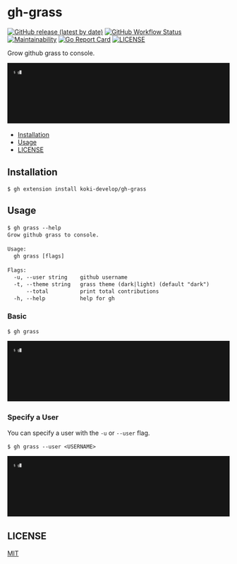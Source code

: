 # gh-grass

[![GitHub release (latest by date)](https://img.shields.io/github/v/release/koki-develop/gh-grass)](https://github.com/koki-develop/gh-grass/releases/latest)
[![GitHub Workflow Status](https://img.shields.io/github/actions/workflow/status/koki-develop/gh-grass/ci.yml?logo=github)](https://github.com/koki-develop/gh-grass/actions/workflows/ci.yml)
[![Maintainability](https://img.shields.io/codeclimate/maintainability/koki-develop/gh-grass?style=flat&logo=codeclimate)](https://codeclimate.com/github/koki-develop/gh-grass/maintainability)
[![Go Report Card](https://goreportcard.com/badge/github.com/koki-develop/gh-grass)](https://goreportcard.com/report/github.com/koki-develop/gh-grass)
[![LICENSE](https://img.shields.io/github/license/koki-develop/gh-grass)](./LICENSE)

Grow github grass to console.

![demo](./docs/demo.gif)

- [Installation](#installation)
- [Usage](#usage)
- [LICENSE](#license)

## Installation

```console
$ gh extension install koki-develop/gh-grass
```

## Usage

```console
$ gh grass --help
Grow github grass to console.

Usage:
  gh grass [flags]

Flags:
  -u, --user string    github username
  -t, --theme string   grass theme (dark|light) (default "dark")
      --total          print total contributions
  -h, --help           help for gh
```

### Basic

```console
$ gh grass
```

![demo](./docs/demo.gif)

### Specify a User

You can specify a user with the `-u` or `--user` flag.

```console
$ gh grass --user <USERNAME>
```

![](./docs/user.gif)

## LICENSE

[MIT](./LICENSE)
